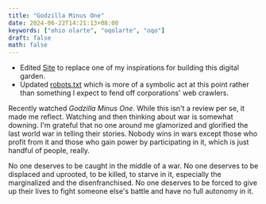 ```yaml
---
title: "Godzilla Minus One"
date: 2024-06-22T14:21:13+08:00
keywords: ["ohio olarte", "oqolarte", "oqo"]
draft: false
math: false
---
```


- Edited [Site](/site) to replace one of my inspirations for building
  this digital garden.
- Updated [robots.txt](/robots.txt) which is more of a symbolic act at
  this point rather than something I expect to fend off corporations'
  web crawlers.

Recently watched *Godzilla Minus One*. While this isn't a review per se,
it made me reflect. Watching and then thinking about
war is somewhat downing. I'm grateful that no one around me glamorized
and glorified the last world war in telling their stories. Nobody wins
in wars except those who profit from it and those who gain power by
participating in it, which is just handful of people, really.

No one deserves to be caught in the middle of a war. No one deserves to
be displaced and uprooted, to be killed, to starve in it, especially the
marginalized and the disenfranchised. No one deserves to be forced to
give up their lives to fight someone else's battle and have no full
autonomy in it.
